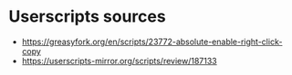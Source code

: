 # Userscripts sources

- https://greasyfork.org/en/scripts/23772-absolute-enable-right-click-copy
- https://userscripts-mirror.org/scripts/review/187133
